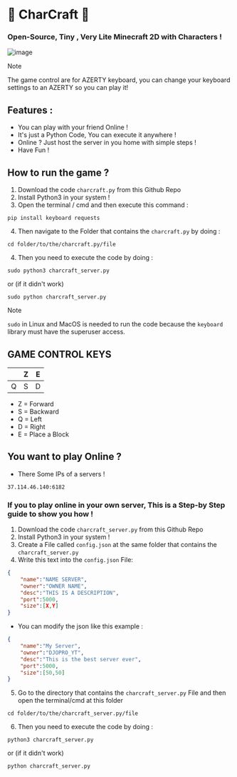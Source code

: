 # 🧱 CharCraft 🧱
### Open-Source, Tiny , Very Lite Minecraft 2D with Characters !

![image](https://github.com/user-attachments/assets/2e58dc13-5ac5-45d9-9ed8-3b376e2c7857)

> [!NOTE]
> The game control are for AZERTY keyboard, you can change your keyboard settings to an AZERTY so you can play it!

## Features :
- You can play with your friend Online !
- It's just a Python Code, You can execute it anywhere !
- Online ? Just host the server in you home with simple steps !
- Have Fun !

## How to run the game ?
1. Download the code `charcraft.py` from this Github Repo
2. Install Python3 in your system !
3. Open the terminal / cmd and then execute this command :
```
pip install keyboard requests
```
4. Then navigate to the Folder that contains the `charcraft.py` by doing :
```
cd folder/to/the/charcraft.py/file
```
4. Then you need to execute the code by doing :
```
sudo python3 charcraft_server.py
```
or (if it didn't work)
```
sudo python charcraft_server.py
```
> [!NOTE]
> `sudo` in Linux and MacOS is needed to run the code because the `keyboard` library must have the superuser access.

## GAME CONTROL KEYS

|     | Z |  E | 
|-----|---|----|
| Q   | S | D  |
- Z = Forward  
- S = Backward
- Q = Left     
- D = Right    
- E = Place a Block

## You want to play Online ?
- There Some IPs of a servers !
```
37.114.46.140:6182
```
### If you to play online in your own server, This is a Step-by Step guide to show you how !
1. Download the code `charcraft_server.py` from this Github Repo
2. Install Python3 in your system !
3. Create a File called `config.json` at the same folder that contains the `charcraft_server.py`
4. Write this text into the `config.json` File:
```json
{
    "name":"NAME SERVER",
    "owner":"OWNER NAME",
    "desc":"THIS IS A DESCRIPTION",
    "port":5000,
    "size":[X,Y]
}
```
- You can modify the json like this example :
```json
{
    "name":"My Server",
    "owner":"DJOPRO_YT",
    "desc":"This is the best server ever",
    "port":5000,
    "size":[50,50]
}
```
5. Go to the directory that contains the `charcraft_server.py` File and then open the terminal/cmd at this folder
```
cd folder/to/the/charcraft_server.py/file
```
6. Then you need to execute the code by doing :
```
python3 charcraft_server.py
```
or (if it didn't work)
```
python charcraft_server.py
```
